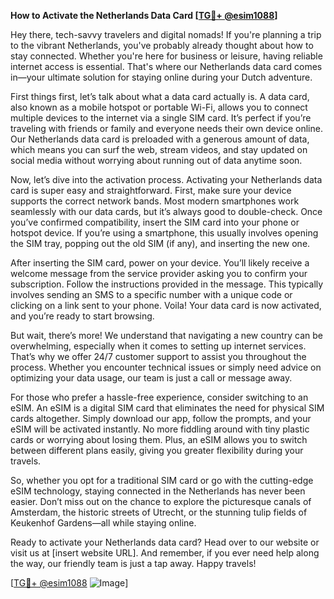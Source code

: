 **How to Activate the Netherlands Data Card [[TG💪+ @esim1088](https://t.me/s/esim1088)]**

Hey there, tech-savvy travelers and digital nomads! If you're planning a trip to the vibrant Netherlands, you've probably already thought about how to stay connected. Whether you're here for business or leisure, having reliable internet access is essential. That's where our Netherlands data card comes in—your ultimate solution for staying online during your Dutch adventure.

First things first, let’s talk about what a data card actually is. A data card, also known as a mobile hotspot or portable Wi-Fi, allows you to connect multiple devices to the internet via a single SIM card. It’s perfect if you’re traveling with friends or family and everyone needs their own device online. Our Netherlands data card is preloaded with a generous amount of data, which means you can surf the web, stream videos, and stay updated on social media without worrying about running out of data anytime soon.

Now, let’s dive into the activation process. Activating your Netherlands data card is super easy and straightforward. First, make sure your device supports the correct network bands. Most modern smartphones work seamlessly with our data cards, but it’s always good to double-check. Once you’ve confirmed compatibility, insert the SIM card into your phone or hotspot device. If you’re using a smartphone, this usually involves opening the SIM tray, popping out the old SIM (if any), and inserting the new one.

After inserting the SIM card, power on your device. You’ll likely receive a welcome message from the service provider asking you to confirm your subscription. Follow the instructions provided in the message. This typically involves sending an SMS to a specific number with a unique code or clicking on a link sent to your phone. Voila! Your data card is now activated, and you’re ready to start browsing.

But wait, there’s more! We understand that navigating a new country can be overwhelming, especially when it comes to setting up internet services. That’s why we offer 24/7 customer support to assist you throughout the process. Whether you encounter technical issues or simply need advice on optimizing your data usage, our team is just a call or message away.

For those who prefer a hassle-free experience, consider switching to an eSIM. An eSIM is a digital SIM card that eliminates the need for physical SIM cards altogether. Simply download our app, follow the prompts, and your eSIM will be activated instantly. No more fiddling around with tiny plastic cards or worrying about losing them. Plus, an eSIM allows you to switch between different plans easily, giving you greater flexibility during your travels.

So, whether you opt for a traditional SIM card or go with the cutting-edge eSIM technology, staying connected in the Netherlands has never been easier. Don’t miss out on the chance to explore the picturesque canals of Amsterdam, the historic streets of Utrecht, or the stunning tulip fields of Keukenhof Gardens—all while staying online.

Ready to activate your Netherlands data card? Head over to our website or visit us at [insert website URL]. And remember, if you ever need help along the way, our friendly team is just a tap away. Happy travels!

[[TG💪+ @esim1088](https://t.me/s/esim1088) ![Image](https://i.postimg.cc/Y0z9fWf4/image.png)]